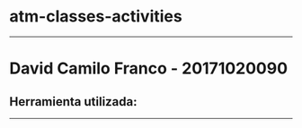 # atm-classes-activities

<hr>
 <h1 > David Camilo Franco - 20171020090 </h1>
 <h2> Herramienta utilizada: </h2>
<hr>
